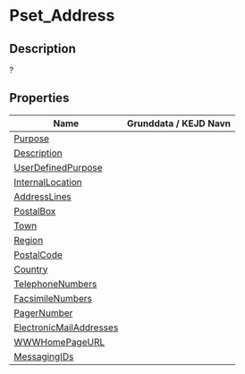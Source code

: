 # Pset_Address

## Description

?

## Properties

| Name                                                                | Grunddata / KEJD Navn |
| ------------------------------------------------------------------- | --------------------- |
| [Purpose](../../Properties/IFC/Purpose.md)                          |                       |
| [Description](../../Properties/IFC/Description.md)                  |                       |
| [UserDefinedPurpose](../../Properties/IFC/UserDefinedPurpose.md)    |                       |
| [InternalLocation](../../Properties/IFC/InternalLocation.md)        |                       |
| [AddressLines](../../Properties/IFC/AddressLines.md)                |                       |
| [PostalBox](../../Properties/IFC/PostalBox.md)                      |                       |
| [Town](../../Properties/IFC/Town.md)                                |                       |
| [Region](../../Properties/IFC/Region.md)                            |                       |
| [PostalCode](../../Properties/IFC/PostalCode.md)                    |                       |
| [Country](../../Properties/IFC/Country.md)                          |                       |
| [TelephoneNumbers](../../Properties/IFC/TelephoneNumbers.md)        |                       |
| [FacsimileNumbers](../../Properties/IFC/FacsimileNumbers.md)        |                       |
| [PagerNumber](../../Properties/IFC/FacsimileNumbers.md)             |                       |
| [ElectronicMailAddresses](../../Properties/IFC/FacsimileNumbers.md) |                       |
| [WWWHomePageURL](../../Properties/IFC/FacsimileNumbers.md)          |                       |
| [MessagingIDs](../../Properties/IFC/FacsimileNumbers.md)            |                       |
